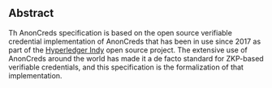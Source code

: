 ## Abstract

Th AnonCreds specification is based on the open source verifiable credential
implementation of AnonCreds that has been in use since 2017 as part of the
[Hyperledger Indy](https://www.hyperledger.org/projects/hyperledger-indy) open
source project. The extensive use of AnonCreds around the world has made it a de
facto standard for ZKP-based verifiable credentials, and this specification is the
formalization of that implementation.
